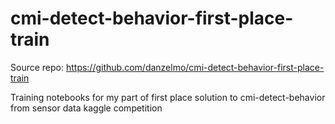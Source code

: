# cmi-detect-behavior-first-place-train

Source repo: https://github.com/danzelmo/cmi-detect-behavior-first-place-train

Training notebooks for my part of first place solution to cmi-detect-behavior from sensor data kaggle competition
